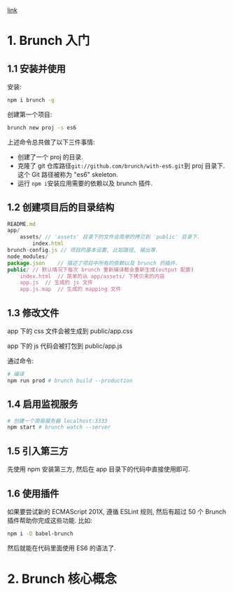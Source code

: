 [link](https://brunch.io/docs/getting-started)

# 1. Brunch 入门

## 1.1 安装并使用

安装:

```bash
npm i brunch -g
```

创建第一个项目:

```bash
brunch new proj -s es6
```

上述命令总共做了以下三件事情:

- 创建了一个 proj 的目录.
- 克隆了 git 仓库路径`git://github.com/brunch/with-es6.git`到 proj 目录下. 这个 Git 路径被称为 "es6" skeleton.
- 运行 `npm i`安装应用需要的依赖以及 brunch 插件.

## 1.2 创建项目后的目录结构

```js
README.md
app/
	assets/	// 'assets' 目录下的文件会简单的拷贝到 'public' 目录下.
    	index.html
brunch-config.js // 项目的基本设置, 比如路径, 输出等.
node_modules/
package.json	// 描述了项目中所有的依赖以及 brunch 的插件.
public/	// 默认情况下每次 brunch 重新编译都会重新生成(output 配置)
    index.html	// 简单的从 app/assets/ 下拷贝来的内容
	app.js	// 生成的 js 文件
	app.js.map	// 生成的 mapping 文件
```

## 1.3 修改文件

app 下的 css 文件会被生成到 public/app.css

app 下的 js 代码会被打包到 public/app.js

通过命令:

```bash
# 编译
npm run prod # brunch build --production
```

## 1.4 启用监视服务

```bash
# 创建一个简易服务器 localhost:3333
npm start # brunch watch --server
```

## 1.5 引入第三方

先使用 npm 安装第三方, 然后在 app 目录下的代码中直接使用即可.

## 1.6 使用插件

如果要尝试新的 ECMAScript 201X, 遵循 ESLint 规则, 然后有超过 50 个 Brunch 插件帮助你完成这些功能. 比如:

```bash
npm i -D babel-brunch
```

然后就能在代码里面使用 ES6 的语法了.

# 2. Brunch 核心概念